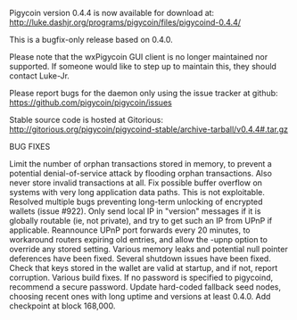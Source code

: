 Pigycoin version 0.4.4 is now available for download at:
http://luke.dashjr.org/programs/pigycoin/files/pigycoind-0.4.4/

This is a bugfix-only release based on 0.4.0.

Please note that the wxPigycoin GUI client is no longer maintained nor supported. If someone would like to step up to maintain this, they should contact Luke-Jr.

Please report bugs for the daemon only using the issue tracker at github:
https://github.com/pigycoin/pigycoin/issues

Stable source code is hosted at Gitorious:
http://gitorious.org/pigycoin/pigycoind-stable/archive-tarball/v0.4.4#.tar.gz

BUG FIXES

Limit the number of orphan transactions stored in memory, to prevent a potential denial-of-service attack by flooding orphan transactions. Also never store invalid transactions at all.
Fix possible buffer overflow on systems with very long application data paths. This is not exploitable.
Resolved multiple bugs preventing long-term unlocking of encrypted wallets (issue #922).
Only send local IP in "version" messages if it is globally routable (ie, not private), and try to get such an IP from UPnP if applicable.
Reannounce UPnP port forwards every 20 minutes, to workaround routers expiring old entries, and allow the -upnp option to override any stored setting.
Various memory leaks and potential null pointer deferences have been
fixed.
Several shutdown issues have been fixed.
Check that keys stored in the wallet are valid at startup, and if not,
report corruption.
Various build fixes.
If no password is specified to pigycoind, recommend a secure password.
Update hard-coded fallback seed nodes, choosing recent ones with long uptime and versions at least 0.4.0.
Add checkpoint at block 168,000.

